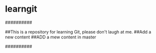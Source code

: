 # learngit

##########

##This is a repository for learning Git, please don't laugh at me.
##Add a new content
##ADD a mew content in master

##########
